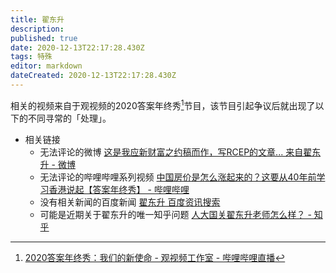```yaml
---
title: 翟东升
description: 
published: true
date: 2020-12-13T22:17:28.430Z
tags: 特殊
editor: markdown
dateCreated: 2020-12-13T22:17:28.430Z
---
```


相关的视频来自于观视频的2020答案年终秀[^20201128121534]节目，该节目引起争议后就出现了以下的不同寻常的「处理」。

[^20201128121534]: [2020答案年终秀：我们的新使命 - 观视频工作室 - 哔哩哔哩直播](https://web.archive.org/web/20201128121534/https://live.bilibili.com/1889966)

+ 相关链接
    + 无法评论的微博 [这是我应新财富之约稿而作，写RCEP的文章... 来自翟东升 - 微博](https://archive.is/x5YTb "https://weibo.com/7452092375/JxtCn8RUS")
    + 无法评论的哔哩哔哩系列视频 [中国房价是怎么涨起来的？这要从40年前学习香港说起【答案年终秀】 - 哔哩哔哩](https://archive.is/qJtkh)
    + 没有相关新闻的百度新闻 [翟东升 百度资讯搜索](https://web.archive.org/web/20201209113914/https://www.baidu.com/s?rtt=1&bsst=1&cl=2&tn=news&word=翟东升)
    + 可能是近期关于翟东升的唯一知乎问题 [人大国关翟东升老师怎么样？ - 知乎](https://web.archive.org/web/20201209110849/https://www.zhihu.com/question/366524000/answers/updated)
